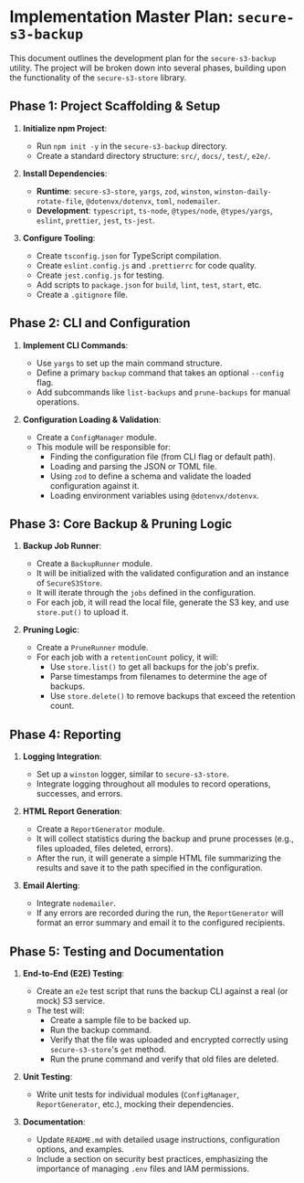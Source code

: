 # Implementation Master Plan: `secure-s3-backup`

This document outlines the development plan for the `secure-s3-backup` utility. The project will be broken down into several phases, building upon the functionality of the `secure-s3-store` library.

## Phase 1: Project Scaffolding & Setup

1.  **Initialize npm Project**:

    *   Run `npm init -y` in the `secure-s3-backup` directory.
    *   Create a standard directory structure: `src/`, `docs/`, `test/`, `e2e/`.

2.  **Install Dependencies**:

    *   **Runtime**: `secure-s3-store`, `yargs`, `zod`, `winston`, `winston-daily-rotate-file`, `@dotenvx/dotenvx`, `toml`, `nodemailer`.
    *   **Development**: `typescript`, `ts-node`, `@types/node`, `@types/yargs`, `eslint`, `prettier`, `jest`, `ts-jest`.

3.  **Configure Tooling**:

    *   Create `tsconfig.json` for TypeScript compilation.
    *   Create `eslint.config.js` and `.prettierrc` for code quality.
    *   Create `jest.config.js` for testing.
    *   Add scripts to `package.json` for `build`, `lint`, `test`, `start`, etc.
    *   Create a `.gitignore` file.

## Phase 2: CLI and Configuration

1.  **Implement CLI Commands**:

    *   Use `yargs` to set up the main command structure.
    *   Define a primary `backup` command that takes an optional `--config` flag.
    *   Add subcommands like `list-backups` and `prune-backups` for manual operations.

2.  **Configuration Loading & Validation**:

    *   Create a `ConfigManager` module.
    *   This module will be responsible for:
        *   Finding the configuration file (from CLI flag or default path).
        *   Loading and parsing the JSON or TOML file.
        *   Using `zod` to define a schema and validate the loaded configuration against it.
        *   Loading environment variables using `@dotenvx/dotenvx`.

## Phase 3: Core Backup & Pruning Logic

1.  **Backup Job Runner**:

    *   Create a `BackupRunner` module.
    *   It will be initialized with the validated configuration and an instance of `SecureS3Store`.
    *   It will iterate through the `jobs` defined in the configuration.
    *   For each job, it will read the local file, generate the S3 key, and use `store.put()` to upload it.

2.  **Pruning Logic**:

    *   Create a `PruneRunner` module.
    *   For each job with a `retentionCount` policy, it will:
        *   Use `store.list()` to get all backups for the job's prefix.
        *   Parse timestamps from filenames to determine the age of backups.
        *   Use `store.delete()` to remove backups that exceed the retention count.

## Phase 4: Reporting

1.  **Logging Integration**:

    *   Set up a `winston` logger, similar to `secure-s3-store`.
    *   Integrate logging throughout all modules to record operations, successes, and errors.

2.  **HTML Report Generation**:

    *   Create a `ReportGenerator` module.
    *   It will collect statistics during the backup and prune processes (e.g., files uploaded, files deleted, errors).
    *   After the run, it will generate a simple HTML file summarizing the results and save it to the path specified in the configuration.

3.  **Email Alerting**:

    *   Integrate `nodemailer`.
    *   If any errors are recorded during the run, the `ReportGenerator` will format an error summary and email it to the configured recipients.

## Phase 5: Testing and Documentation

1.  **End-to-End (E2E) Testing**:

    *   Create an `e2e` test script that runs the backup CLI against a real (or mock) S3 service.
    *   The test will:
        *   Create a sample file to be backed up.
        *   Run the backup command.
        *   Verify that the file was uploaded and encrypted correctly using `secure-s3-store`'s `get` method.
        *   Run the prune command and verify that old files are deleted.

2.  **Unit Testing**:

    *   Write unit tests for individual modules (`ConfigManager`, `ReportGenerator`, etc.), mocking their dependencies.

3.  **Documentation**:

    *   Update `README.md` with detailed usage instructions, configuration options, and examples.
    *   Include a section on security best practices, emphasizing the importance of managing `.env` files and IAM permissions.

